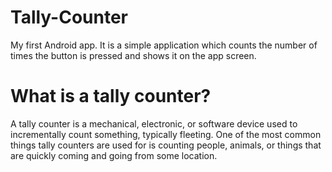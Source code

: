 # Tally-Counter
My first Android app. It is a simple application which counts the number of times the button is pressed and shows it on the app screen. 

# What is a tally counter?
A tally counter is a mechanical, electronic, or software device used to incrementally count something, typically fleeting. One of the most common things tally counters are used for is counting people, animals, or things that are quickly coming and going from some location.
